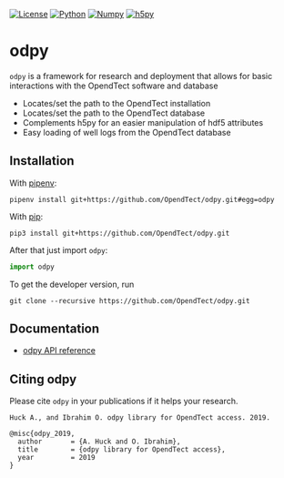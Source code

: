 [![License](https://img.shields.io/github/license/analysiscenter/batchflow.svg)](https://www.apache.org/licenses/LICENSE-2.0)
[![Python](https://img.shields.io/badge/python-3.7-blue.svg)](https://python.org)
[![Numpy](https://img.shields.io/badge/numpy-1.19-green.svg)](https://numpy.org)
[![h5py](https://img.shields.io/badge/h5py-2.10-red.svg)](https://docs.h5py.org)

# odpy

`odpy` is a framework for research and deployment that allows for basic interactions with the OpendTect software and database

* Locates/set the path to the OpendTect installation
* Locates/set the path to the OpendTect database
* Complements h5py for an easier manipulation of hdf5 attributes
* Easy loading of well logs from the OpendTect database


## Installation

With [pipenv](https://docs.pipenv.org/):

    pipenv install git+https://github.com/OpendTect/odpy.git#egg=odpy

With [pip](https://pip.pypa.io/en/stable/):

    pip3 install git+https://github.com/OpendTect/odpy.git

After that just import `odpy`:
```python
import odpy
```

To get the developer version, run
```
git clone --recursive https://github.com/OpendTect/odpy.git
```

## Documentation

* [odpy API reference](https://doc.opendtect.org/7.0.0/doc/odpy/index.html)

## Citing odpy

Please cite `odpy` in your publications if it helps your research.

    Huck A., and Ibrahim O. odpy library for OpendTect access. 2019.

```
@misc{odpy_2019,
  author       = {A. Huck and O. Ibrahim},
  title        = {odpy library for OpendTect access},
  year         = 2019
}
```
